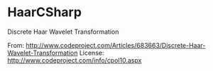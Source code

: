 HaarCSharp
==========

Discrete Haar Wavelet Transformation

From: http://www.codeproject.com/Articles/683663/Discrete-Haar-Wavelet-Transformation
License: http://www.codeproject.com/info/cpol10.aspx
